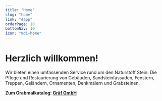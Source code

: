 ```yaml
---
title: "Home"
slug: "home"
link: "#app"
orderPage: 10
bottomNav: 10
icon: "mdi-home"
---
```


<HeroSection img="{src: 'banner.webp'}">

# Herzlich willkommen!

Wir bieten einen umfassenden Service rund um den Naturstoff Stein: Die Pflege und Restaurierung von Gebäuden, Sandsteinfassaden, Fenstern, Treppen, Geländern, Ornamenten, Denkmälern und Grabsteinen.

**Zum Grabmalkatalog: [Gräf GmbH](https://www.graef-granit.de/content/produkte)**

</HeroSection>

<Wave color="var(--color-bgr)" background="var(--color-bgr2)"></Wave>
